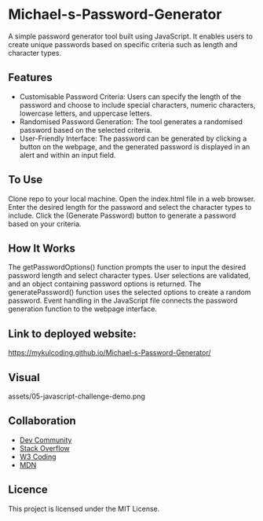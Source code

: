 # Michael-s-Password-Generator

A simple password generator tool built using JavaScript. It enables users to create unique passwords based on specific criteria such as length and character types.


## Features
- Customisable Password Criteria: Users can specify the length of the password and choose to include special characters, numeric characters, lowercase letters, and uppercase letters.
- Randomised Password Generation: The tool generates a randomised password based on the selected criteria.
- User-Friendly Interface: The password can be generated by clicking a button on the webpage, and the generated password is displayed in an alert and within an input field.


## To Use
Clone repo to your local machine.
Open the index.html file in a web browser.
Enter the desired length for the password and select the character types to include.
Click the (Generate Password) button to generate a password based on your criteria.


## How It Works
The getPasswordOptions() function prompts the user to input the desired password length and select character types.
User selections are validated, and an object containing password options is returned.
The generatePassword() function uses the selected options to create a random password.
Event handling in the JavaScript file connects the password generation function to the webpage interface.


## Link to deployed website:
https://mykulcoding.github.io/Michael-s-Password-Generator/


## Visual
assets/05-javascript-challenge-demo.png


## Collaboration

- [Dev Community](https://dev.to/)
- [Stack Overflow](https://stackoverflow.com/)
- [W3 Coding](https://www.w3schools.com/)
- [MDN](https://developer.mozilla.org/en-US/)

## Licence
This project is licensed under the MIT License.